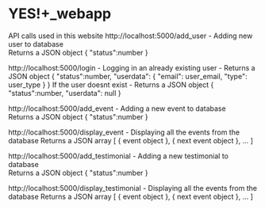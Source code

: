 # YES!+_webapp
API calls used in this website
http://localhost:5000/add_user -
Adding new user to database		
Returns a JSON object { "status":number }

http://localhost:5000/login - 
Logging in an already existing user - Returns a JSON object { "status":number, "userdata": { "email": user_email, "type": user_type } }
If the user doesnt exist	          - Returns a	JSON object { "status":number, "userdata": null }

http://localhost:5000/add_event	- 
Adding a new event to database		
Returns a JSON object { "status":number }

http://localhost:5000/display_event - 
Displaying all the events from the database
Returns a JSON array [ { event object }, { next event object }, ... ]


http://localhost:5000/add_testimonial - 
Adding a new testimonial to database	
Returns a JSON object { "status":number }

http://localhost:5000/display_testimonial - 
Displaying all the events from the database
Returns a JSON array [ { event object }, { next event object }, ... ]
